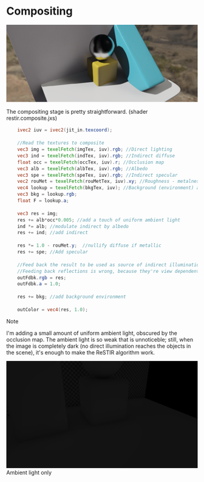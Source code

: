 # Compositing

![](./images/compositing.png)

The compositing stage is pretty straightforward. (shader restir.composite.jxs)

```glsl
	ivec2 iuv = ivec2(jit_in.texcoord);

	//Read the textures to composite
	vec3 img = texelFetch(imgTex, iuv).rgb; //Direct lighting
	vec3 ind = texelFetch(indTex, iuv).rgb; //Indirect diffuse
	float occ = texelFetch(occTex, iuv).r; //Occlusion map
	vec3 alb = texelFetch(albTex, iuv).rgb; //Albedo
	vec3 spe = texelFetch(speTex, iuv).rgb; //Indirect specular
	vec2 rouMet = texelFetch(rouMetTex, iuv).xy; //Roughness - metalness
	vec4 lookup = texelFetch(bkgTex, iuv); //Background (environment) and Fresnel amount
	vec3 bkg = lookup.rgb;
	float F = lookup.a;

	vec3 res = img;
	res += alb*occ*0.005; //add a touch of uniform ambient light
	ind *= alb; //modulate indirect by albedo
	res += ind; //add indirect

	res *= 1.0 - rouMet.y;	//nullify diffuse if metallic
	res += spe; //Add specular

	//Feed back the result to be used as source of indirect illumination for the next frame
	//Feeding back reflections is wrong, because they're view dependent; still feeding them together with diffuse allows for inter-reflections, which, although wrong, look better than no inter-reflection at all.
	outFdbk.rgb = res;
	outFdbk.a = 1.0;

	res += bkg; //add background environment

	outColor = vec4(res, 1.0);
```

>[!NOTE]
> I'm adding a small amount of uniform ambient light, obscured by the occlusion map. The ambient light is so weak that is unnoticeble; still, when the image is completely dark (no direct illumination reaches the objects in the scene), it's enough to make the ReSTIR algorithm work.

![](./images/ambient.png)
Ambient light only